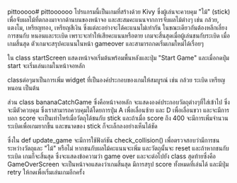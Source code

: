 pittooooo# pittoooooo
โปรแกรมนี้เป็นเกมที่สร้างด้วย Kivy ซึ่งผู้เล่นจะควบคุม "ไม้" (stick) เพื่อจับผลไม้ที่ตกลงมาจากด้านบนของหน้าจอ และสะสมคะแนนจากการจับผลไม้ต่างๆ เช่น กล้วย, แตงโม, เหรียญทอง, เหรียญสีเงิน ซึ่งแต่ละอย่างจะได้คะแนนไม่เท่ากัน ในขณะเดียวกันต้องหลีกเลี่ยงการชนกับ หนอนและระเบิด เพราะจะทำให้เสียคะแนนหรือตาย เกมจะสิ้นสุดเมื่อผู้เล่นชนกับระเบิด เมื่อเกมสิ้นสุด ตัวเกมจะสรุปคะแนนในหน้า gameover และสามารถกดเริ่มเกมใหม่ได้เรื่อยๆ

ใน class startScreen แสดงหน้าจอเริ่มต้นพร้อมพื้นหลังและปุ่ม "Start Game" และเมื่อกดปุ่ม start จะเริ่มเล่นเกมในหน้าจอหลัก

classต่อๆมาเป็นการเพิ่ม widget ที่เป็นองค์ประกอบของเกมให้สมบูรณ์ เช่น กล้วย ระเบิด เหรียญ หนอน เป็นต้น

ส่วน class bananaCatchGame ซึ่งคือหน้าจอหลัก จะแสดงองค์ประกอบวัตถุต่างๆที่ใส่เข้าไป ซึ่งจะมีตัวควบคุม ซึ่งเราสามารถควบคุมได้โดยการปุ่ม A เพื่อเลื่อนซ้าย และ D เพื่อเลื่อนขวา และจะมีการบอก score จะเป็นเท่าไหร่เมื่อวัตถุได้ชนกับ stick และถ้าเมื่อ score ถึง 400 จะมีการเพิ่มจำนวนระเบิดเพื่อเกมยากขึ้น และขนาดของ stick ก็จะเล็กลงอย่างเห็นได้ชัด

ซึ่งใน def update_game จะมีการใช้ฟังก์ชัน check_collision() เพื่อตรวจสอบว่ามีการชนระหว่างวัตถุและ "ไม้" หรือไม่ หากชนกับผลไม้คะแนนจะเพิ่ม และวัตถุนั้นจะ reset และถ้าหากชนกับระเบิด เกมก็จะสิ้นสุด ซึ่งจะแสดงข้อความว่า game over และจะต่อไปยัง class สุดท้ายซึ่งคือ GameOverScreen จะเป็นหน้าจอแสดงว่าเกมสิ้นสุด มีการสรุป score ทั้งหมดที่เล่นได้ และมีปุ่ม retry ให้กดเพื่อเริ่มเล่นเกมอีกครั้ง